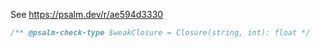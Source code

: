 See https://psalm.dev/r/ae594d3330

```php
/** @psalm-check-type $weakClosure = Closure(string, int): float */
```

